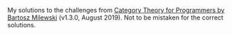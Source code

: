 My solutions to the challenges from [Category Theory for Programmers by Bartosz Milewski](https://github.com/hmemcpy/milewski-ctfp-pdf) (v1.3.0, August 2019). Not to be mistaken for the correct solutions.
